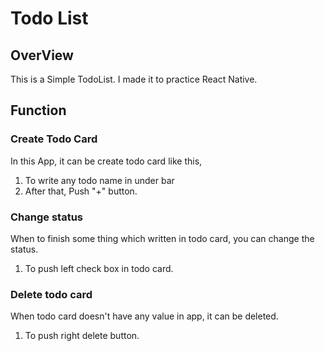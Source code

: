 # Todo List

## OverView
This is a Simple TodoList.
I made it to practice React Native.

## Function
### Create Todo Card
In this App, it can be create todo card like this, 
1. To write any todo name in under bar
2. After that, Push "+" button.

### Change status
When to finish some thing which written in todo card, you can change the status.
1. To push left check box in todo card.

### Delete todo card
When todo card doesn't have any value in app, it can be deleted.
1. To push right delete button.

